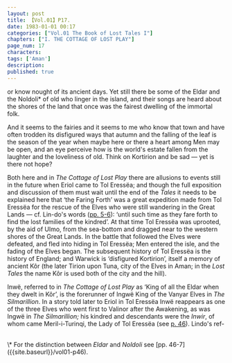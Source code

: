 ```yaml
---
layout: post
title: 【Vol.01】P17.
date: 1983-01-01 00:17
categories: ["Vol.01 The Book of Lost Tales I"]
chapters: ["I. THE COTTAGE OF LOST PLAY"]
page_num: 17
characters: 
tags: ['Aman']
description: 
published: true
---
```


<p style="text-indent: 0;">
or know nought of its ancient days. Yet still there be some of the Eldar and the Noldoli* of old who linger in the island, and their songs are heard about the shores of the land that once was the fairest dwelling of the immortal folk.
</p>

And it seems to the fairies and it seems to me who know that town and have often trodden its disfigured ways that autumn and the falling of the leaf is the season of the year when maybe here or there a heart among Men may be open, and an eye perceive how is the world's estate fallen from the laughter and the loveliness of old. Think on Kortirion and be sad — yet is there not hope?

Both here and in <I>The Cottage of Lost Play</I> there are allusions to events still in the future when Eriol came to Tol Eressëa; and though the full exposition and discussion of them must wait until the end of the <I>Tales</I> it needs to be explained here that ‘the Faring Forth’ was a great expedition made from Tol Eressëa for the rescue of the Elves who were still wandering in the Great Lands — cf. Lin-do's words ([pp. 5-6]({{site.baseurl}}/vol01-p5)): ‘until such time as they fare forth to find the lost families of the kindred’. At that time Tol Eressëa was uprooted, by the aid of Ulmo, from the sea-bottom and dragged near to the western shores of the Great Lands. In the battle that followed the Elves were defeated, and fled into hiding in Tol Eressëa; Men entered the isle, and the fading of the Elves began. The subsequent history of Tol Eressëa is the history of England; and Warwick is ‘disfigured Kortirion’, itself a memory of ancient Kôr (the later Tirion upon Tuna, city of the Elves in Aman; in the <I>Lost Tales</I> the name Kôr is used both of the city and the hill).

Inwë, referred to in <I>The Cottage of Lost Play</I> as ‘King of all the Eldar when they dwelt in Kôr’, is the forerunner of Ingwë King of the Vanyar Elves in <I>The Silmarillion</I>. In a story told later to Eriol in Tol Eressëa Inwë reappears as one of the three Elves who went first to Valinor after the Awakening, as was Ingwë in <I>The Silmarillion;</I> his kindred and descendants were the <I>Inwir</I>, of whom came Meril-i-Turinqi, the Lady of Tol Eressëa (see [p. 46]({{site.baseurl}}/vol01-p46)). Lindo's ref-

<br>
\* For the distinction between <I>Eldar</I> and <I>Noldoli</I> see [pp. 46-7]({{site.baseurl}}/vol01-p46).

